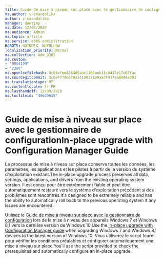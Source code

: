 ```yaml
---
title: Guide de mise à niveau sur place avec le gestionnaire de configuration
ms.author: v-smandalika
author: v-smandalika
manager: dansimp
ms.date: 12/04/2020
ms.audience: Admin
ms.topic: article
ms.service: o365-administration
ROBOTS: NOINDEX, NOFOLLOW
localization_priority: Normal
ms.collection: Adm_O365
ms.custom:
- "9004199"
- "7380"
ms.openlocfilehash: 0c08cfee8264d6aac1166aeb11c0417e17c63fac
ms.sourcegitcommit: 3c6e777d6679a24108171e9aa3f9379a8d44e001
ms.translationtype: MT
ms.contentlocale: fr-FR
ms.lasthandoff: 12/09/2020
ms.locfileid: "49609618"
---
```

# <a name="in-place-upgrade-with-configuration-manager-guide"></a><span data-ttu-id="ee729-102">Guide de mise à niveau sur place avec le gestionnaire de configuration</span><span class="sxs-lookup"><span data-stu-id="ee729-102">In-place upgrade with Configuration Manager Guide</span></span>

<span data-ttu-id="ee729-103">Le processus de mise à niveau sur place conserve toutes les données, les paramètres, les applications et les pilotes à partir de la version du système d’exploitation existant.</span><span class="sxs-lookup"><span data-stu-id="ee729-103">The in-place upgrade process preserves all data, settings, applications, and drivers from the existing operating system version.</span></span> <span data-ttu-id="ee729-104">Il est conçu pour être extrêmement fiable et peut être automatiquement restauré vers le système d’exploitation précédent si des problèmes sont rencontrés.</span><span class="sxs-lookup"><span data-stu-id="ee729-104">It's designed to be extremely reliable and has the ability to automatically roll back to the previous operating system if any issues are encountered.</span></span>

<span data-ttu-id="ee729-105">Utilisez le [Guide de mise à niveau sur place avec le gestionnaire de configuration](https://admin.microsoft.com/adminportal/home#/win10upgrade) lors de la mise à niveau des appareils Windows 7 et Windows 8,1 vers la dernière version de Windows 10.</span><span class="sxs-lookup"><span data-stu-id="ee729-105">Use the [In-place upgrade with Configuration Manager guide](https://admin.microsoft.com/adminportal/home#/win10upgrade) when upgrading Windows 7 and Windows 8.1 devices to the latest version of Windows 10.</span></span> <span data-ttu-id="ee729-106">Vous utiliserez le script fourni pour vérifier les conditions préalables et configurer automatiquement une mise à niveau sur place.</span><span class="sxs-lookup"><span data-stu-id="ee729-106">You'll use the script provided to check the prerequisites and automatically configure an in-place upgrade.</span></span>